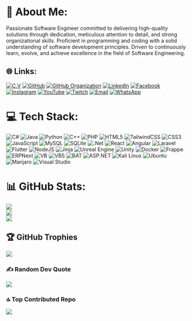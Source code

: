 # 💫 About Me:
Passionate Software Engineer committed to delivering high-quality solutions through dedication, meticulous attention to detail, and strong organizational skills. Proficient in programming and coding with a solid understanding of software development principles. Driven to continuously learn, evolve, and achieve excellence in the field of Software Engineering.


## 🌐 Links:
[![C.V](https://img.shields.io/badge/Resume-C.V-lightgrey)](https://mrgiveitaway-tpk.github.io/C.V/)  [![GitHub](https://img.shields.io/badge/GitHub-%2312100E.svg?logo=github&logoColor=white)](https://github.com/MrGiveItAway-TPK)  [![GitHub Organization](https://img.shields.io/badge/Organization-%2312100E.svg?logo=github&logoColor=white)](https://github.com/mbanifawaz)  [![LinkedIn](https://img.shields.io/badge/LinkedIn-%230077B5.svg?logo=linkedin&logoColor=white)](https://linkedin.com/in/munes-bani-fawaz-799151204)  [![Facebook](https://img.shields.io/badge/Facebook-%231877F2.svg?logo=Facebook&logoColor=white)](https://facebook.com/munes.mutasem.1)  [![Instagram](https://img.shields.io/badge/Instagram-%23E4405F.svg?logo=Instagram&logoColor=white)](https://instagram.com/munes.bani.fawaz)  [![YouTube](https://img.shields.io/badge/YouTube-%23FF0000.svg?logo=YouTube&logoColor=white)](https://youtube.com/@munesbanifawaz)  [![Twitch](https://img.shields.io/badge/Twitch-%239146FF.svg?logo=Twitch&logoColor=white)](https://twitch.tv/mrgiveitaway_tpk)  [![Email](https://img.shields.io/badge/Email-D14836?logo=gmail&logoColor=white)](mailto:m.banifawaz@outlook.com)  [![WhatsApp](https://img.shields.io/badge/WhatsApp-%2325D366.svg?logo=whatsapp&logoColor=white)](https://wa.me/962789336602)  

# 💻 Tech Stack:
![C#](https://img.shields.io/badge/c%23-%23239120.svg?style=for-the-badge&logo=csharp&logoColor=white) ![Java](https://img.shields.io/badge/java-%23ED8B00.svg?style=for-the-badge&logo=openjdk&logoColor=white) ![Python](https://img.shields.io/badge/python-3670A0?style=for-the-badge&logo=python&logoColor=ffdd54) ![C++](https://img.shields.io/badge/c++-%2300599C.svg?style=for-the-badge&logo=c%2B%2B&logoColor=white) ![PHP](https://img.shields.io/badge/php-%23777BB4.svg?style=for-the-badge&logo=php&logoColor=white) ![HTML5](https://img.shields.io/badge/html5-%23E34F26.svg?style=for-the-badge&logo=html5&logoColor=white) ![TailwindCSS](https://img.shields.io/badge/tailwindcss-%2338B2AC.svg?style=for-the-badge&logo=tailwind-css&logoColor=white) ![CSS3](https://img.shields.io/badge/css3-%231572B6.svg?style=for-the-badge&logo=css3&logoColor=white) ![JavaScript](https://img.shields.io/badge/javascript-%23323330.svg?style=for-the-badge&logo=javascript&logoColor=%23F7DF1E) ![MySQL](https://img.shields.io/badge/mysql-4479A1.svg?style=for-the-badge&logo=mysql&logoColor=white) ![SQLite](https://img.shields.io/badge/sqlite-%2307405e.svg?style=for-the-badge&logo=sqlite&logoColor=white) ![.Net](https://img.shields.io/badge/.NET-5C2D91?style=for-the-badge&logo=.net&logoColor=white) ![React](https://img.shields.io/badge/react-%2320232a.svg?style=for-the-badge&logo=react&logoColor=%2361DAFB) ![Angular](https://img.shields.io/badge/angular-%23DD0031.svg?style=for-the-badge&logo=angular&logoColor=white) ![Laravel](https://img.shields.io/badge/laravel-%23FF2D20.svg?style=for-the-badge&logo=laravel&logoColor=white) ![Flutter](https://img.shields.io/badge/Flutter-%2302569B.svg?style=for-the-badge&logo=Flutter&logoColor=white) ![NodeJS](https://img.shields.io/badge/node.js-6DA55F?style=for-the-badge&logo=node.js&logoColor=white) ![Jinja](https://img.shields.io/badge/jinja-white.svg?style=for-the-badge&logo=jinja&logoColor=black) ![Unreal Engine](https://img.shields.io/badge/unrealengine-%23313131.svg?style=for-the-badge&logo=unrealengine&logoColor=white) ![Unity](https://img.shields.io/badge/unity-%23000000.svg?style=for-the-badge&logo=unity&logoColor=white) ![Docker](https://img.shields.io/badge/docker-%230db7ed.svg?style=for-the-badge&logo=docker&logoColor=white) ![Frappe](https://img.shields.io/badge/Frappe-0093D9?logo=frappe&logoColor=white&style=for-the-badge) ![ERPNext](https://img.shields.io/badge/ERPNext-3E74E6?logo=erpnext&logoColor=white&style=for-the-badge) ![VB](https://img.shields.io/badge/Visual%20Basic-5C2D91?style=for-the-badge&logo=visualbasic&logoColor=white) ![VBS](https://img.shields.io/badge/VBScript-0078D6?style=for-the-badge&logo=windows&logoColor=white) ![BAT](https://img.shields.io/badge/Batch%20Script-4D4D4D?style=for-the-badge&logo=windows&logoColor=white) ![ASP.NET](https://img.shields.io/badge/ASP.NET-5C2D91?style=for-the-badge&logo=dotnet&logoColor=white) ![Kali Linux](https://img.shields.io/badge/Kali_Linux-557C94?style=for-the-badge&logo=kalilinux&logoColor=white) ![Ubuntu](https://img.shields.io/badge/Ubuntu-E95420?style=for-the-badge&logo=ubuntu&logoColor=white) ![Manjaro](https://img.shields.io/badge/Manjaro-34BE5B?style=for-the-badge&logo=manjaro&logoColor=white) ![Visual Studio](https://img.shields.io/badge/Visual%20Studio-5C2D91?style=for-the-badge&logo=visualstudio&logoColor=white)
# 📊 GitHub Stats:
![](https://github-readme-stats.vercel.app/api?username=MrGiveItAway-TPK&theme=dark&hide_border=false&include_all_commits=true&count_private=true)<br/>
![](https://github-readme-streak-stats.herokuapp.com/?user=MrGiveItAway-TPK&theme=dark&hide_border=false)<br/>
![](https://github-readme-stats.vercel.app/api/top-langs/?username=MrGiveItAway-TPK&theme=dark&hide_border=false&include_all_commits=true&count_private=true&layout=compact)

## 🏆 GitHub Trophies
![](https://github-profile-trophy.vercel.app/?username=MrGiveItAway-TPK&theme=radical&no-frame=false&no-bg=false&margin-w=4)

### ✍️ Random Dev Quote
![](https://quotes-github-readme.vercel.app/api?type=horizontal&theme=radical)

### 🔝 Top Contributed Repo
![](https://github-contributor-stats.vercel.app/api?username=MrGiveItAway-TPK&limit=5&theme=dark&combine_all_yearly_contributions=true)

<!-- Proudly created with GPRM ( https://gprm.itsvg.in ) -->
